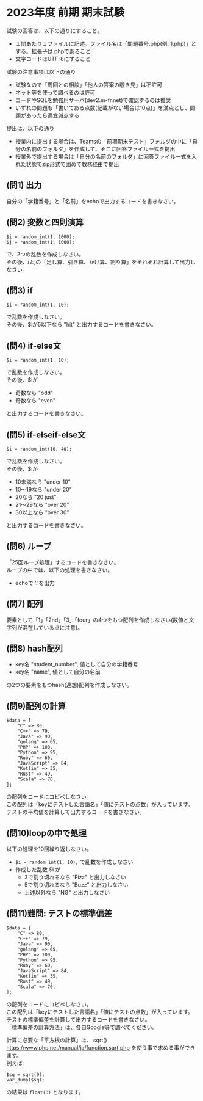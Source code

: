 ﻿
# 2023年度 前期 期末試験

試験の回答は、以下の通りにすること。

- １問あたり１ファイルに記述。ファイル名は「問題番号.php(例: 1.php)」とする。拡張子は.phpであること
- 文字コードはUTF-8にすること

試験の注意事項は以下の通り

- 試験なので「周囲との相談」「他人の答案の覗き見」は不許可
- ネット等を使って調べるのは許可
- コードやSQLを勉強用サーバ(dev2.m-fr.net)で確認するのは推奨
- いずれの問題も「書いてある点数(記載がない場合は10点)」を満点とし、問題があったら適宜減点する

提出は、以下の通り

- 授業内に提出する場合は、Teamsの「前期期末テスト」フォルダの中に「自分の名前のフォルダ」を作成して、そこに回答ファイル一式を提出
- 授業外で提出する場合は「自分の名前のフォルダ」に回答ファイル一式を入れた状態でzip形式で固めて教務経由で提出

## (問1) 出力

自分の「学籍番号」と「名前」をechoで出力するコードを書きなさい。

## (問2) 変数と四則演算

```
$i = random_int(1, 1000);
$j = random_int(1, 1000);
```

で、2つの乱数を作成しなさい。  
その後、$iと$jの「足し算、引き算、かけ算、割り算」をそれぞれ計算して出力しなさい。  

## (問3) if

```
$i = random_int(1, 10);
```

で乱数を作成しなさい。  
その後、$iが5以下なら "hit" と出力するコードを書きなさい。  


## (問4) if-else文

```
$i = random_int(1, 10);
```

で乱数を作成しなさい。  
その後、$iが

- 奇数なら "odd"
- 奇数なら "even"

と出力するコードを書きなさい。

## (問5) if-elseif-else文

```
$i = random_int(10, 40);
```

で乱数を作成しなさい。  
その後、$iが

- 10未満なら "under 10"
- 10～19なら "under 20"
- 20なら "20 just"
- 21～29なら "over 20"
- 30以上なら "over 30"

と出力するコードを書きなさい。

## (問6) ループ

「25回ループ処理」するコードを書きなさい。    
ループの中では、以下の処理を書きなさい。    

- echoで '.'を出力

## (問7) 配列

要素として「1」「2nd」「3」「four」の4つをもつ配列を作成しなさい(数値と文字列が混在している点に注意)。  

## (問8) hash配列

- key名 "student_number", 値として自分の学籍番号
- key名 "name", 値として自分の名前

の2つの要素をもつhash(連想)配列を作成しなさい。  

## (問9)配列の計算

```
$data = [
    "C" => 80,
    "C++" => 79,
    "Java" => 90,
    "golang" => 65,
    "PHP" => 100,
    "Python" => 95,
    "Ruby" => 60,
    "JavaScript" => 84,
    "Kotlin" => 35,
    "Rust" => 49,
    "Scala" => 70,
];
```

の配列をコードにコピペしなさい。  
この配列は「keyにテストした言語名」「値にテストの点数」が入っています。  
テストの平均値を計算して出力するコードを書きなさい。  

## (問10)loopの中で処理

以下の処理を10回繰り返しなさい。

- `$i = random_int(1, 10);` で乱数を作成しなさい
- 作成した乱数 $i が
    - 3で割り切れるなら "Fizz" と出力しなさい
    - 5で割り切れるなら "Buzz" と出力しなさい
    - 上述以外なら "NG" と出力しなさい

## (問11)難問: テストの標準偏差

```
$data = [
    "C" => 80,
    "C++" => 79,
    "Java" => 90,
    "golang" => 65,
    "PHP" => 100,
    "Python" => 95,
    "Ruby" => 60,
    "JavaScript" => 84,
    "Kotlin" => 35,
    "Rust" => 49,
    "Scala" => 70,
];
```

の配列をコードにコピペしなさい。  
この配列は「keyにテストした言語名」「値にテストの点数」が入っています。  
テストの標準偏差を計算して出力するコードを書きなさい。  
「標準偏差の計算方法」は、各自Google等で調べてください。  

計算に必要な「平方根の計算」は、 sqrt() https://www.php.net/manual/ja/function.sqrt.php を使う事で求める事ができます。  
例えば

```
$sq = sqrt(9);
var_dump($sq);
```

の結果は `float(3)` となります。
